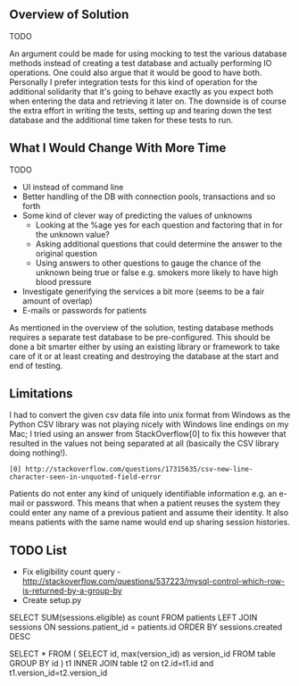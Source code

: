 Overview of Solution
--------------------

TODO

An argument could be made for using mocking to test the various database methods instead of creating a test database 
and actually performing IO operations. One could also argue that it would be good to have both. Personally I prefer 
integration tests for this kind of operation for the additional solidarity that it's going to behave exactly as you 
expect both when entering the data and retrieving it later on. The downside is of course the extra effort in writing the 
tests, setting up and tearing down the test database and the additional time taken for these tests to run.

What I Would Change With More Time
----------------------------------

TODO

* UI instead of command line
* Better handling of the DB with connection pools, transactions and so forth
* Some kind of clever way of predicting the values of unknowns
	* Looking at the %age yes for each question and factoring that in for the unknown value?
	* Asking additional questions that could determine the answer to the original question 
	* Using answers to other questions to gauge the chance of the unknown being true or false e.g. smokers more likely 
	to have high blood pressure
* Investigate generifying the services a bit more (seems to be a fair amount of overlap)
* E-mails or passwords for patients

As mentioned in the overview of the solution, testing database methods requires a separate test database to be 
pre-configured. This should be done a bit smarter either by using an existing library or framework to take care of it 
or at least creating and destroying the database at the start and end of testing. 

Limitations
-----------

I had to convert the given csv data file into unix format from Windows as the Python CSV library was not playing nicely 
with Windows line endings on my Mac; I tried using an answer from StackOverflow[0] to fix this however that resulted in 
the values not being separated at all (basically the CSV library doing nothing!).

	[0] http://stackoverflow.com/questions/17315635/csv-new-line-character-seen-in-unquoted-field-error
	
Patients do not enter any kind of uniquely identifiable information e.g. an e-mail or password. This means that when 
a patient reuses the system they could enter any name of a previous patient and assume their identity. It also means 
patients with the same name would end up sharing session histories. 

TODO List
---------

* Fix eligibility count query - http://stackoverflow.com/questions/537223/mysql-control-which-row-is-returned-by-a-group-by
* Create setup.py

SELECT SUM(sessions.eligible) as count 
FROM patients 
LEFT JOIN sessions 
ON sessions.patient_id = patients.id 
ORDER BY sessions.created DESC

SELECT *
FROM (
	SELECT id, max(version_id) as version_id 
	FROM table 
	GROUP BY id
) t1
INNER JOIN table t2 
on t2.id=t1.id 
and t1.version_id=t2.version_id
